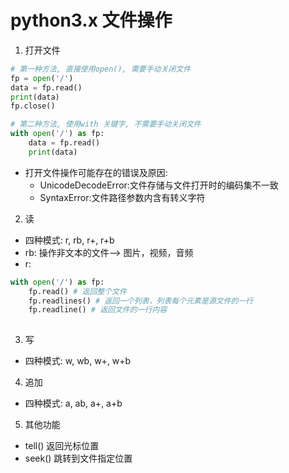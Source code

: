 # python3.x 文件操作
1. 打开文件
```python
# 第一种方法, 直接使用open(), 需要手动关闭文件
fp = open('/')
data = fp.read()
print(data)
fp.close()

# 第二种方法, 使用with 关键字, 不需要手动关闭文件
with open('/') as fp:
    data = fp.read()
    print(data)
```
- 打开文件操作可能存在的错误及原因:
    + UnicodeDecodeError:文件存储与文件打开时的编码集不一致
    + SyntaxError:文件路径参数内含有转义字符
2. 读
- 四种模式: r, rb, r+, r+b
- rb: 操作非文本的文件--> 图片，视频，音频
- r: 
```python
with open('/') as fp:
    fp.read() # 返回整个文件
    fp.readlines() # 返回一个列表，列表每个元素是源文件的一行
    fp.readline() # 返回文件的一行内容
    

```

3. 写
- 四种模式: w, wb, w+, w+b

4. 追加
- 四种模式: a, ab, a+, a+b

5. 其他功能
- tell() 返回光标位置
- seek() 跳转到文件指定位置
